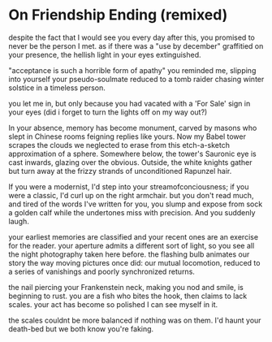 # On Friendship Ending (remixed)

despite the fact that I would see you every day after this,
you promised to never be the person I met.
as if there was a "use by december" graffitied on your presence,
the hellish light in your eyes extinguished.

"acceptance is such a horrible form of apathy"
you reminded me, slipping into yourself
your pseudo-soulmate reduced to a tomb raider chasing
winter solstice in a timeless person.

you let me in, but only because you had vacated
with a 'For Sale' sign in your eyes
(did i forget to turn the lights off on my way out?)

In your absence, memory has become
monument, carved by masons who slept in Chinese rooms
feigning replies like yours.
Now my Babel tower scrapes the clouds we neglected to erase
from this etch-a-sketch approximation of a sphere.
Somewhere below, the tower's Sauronic eye is cast inwards,
glazing over the obvious.
Outside, the white knights gather but turn away
at the frizzy strands of unconditioned Rapunzel hair.

If you were a modernist, I'd step into your streamofconciousness;
if you were a classic, I'd curl up on the right armchair.
but you don't read much,
and tired of the words I've written for you,
you slump and expose from sock a golden calf
while the undertones miss with precision.
And you suddenly laugh.

your earliest memories are classified
and your recent ones are an exercise for the reader.
your aperture admits a different sort of light,
so you see all the night photography taken here before.
the flashing bulb animates our story
the way moving pictures once did:
our mutual locomotion, reduced to a series of vanishings
and poorly synchronized returns.

the nail piercing your Frankenstein neck,
making you nod and smile,
is beginning to rust.
you are a fish who bites the hook,
then claims to lack scales.
your act has become so polished
I can see myself in it.

the scales couldnt be more balanced
if nothing was on them.
I'd haunt your death-bed but
we both know you're faking.
